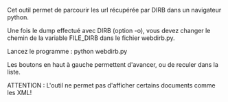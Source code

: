Cet outil permet de parcourir les url récupérée par DIRB dans un navigateur python.

Une fois le dump effectué avec DIRB (option -o), vous devez changer le chemin de la variable
FILE_DIRB dans le fichier webdirb.py.

Lancez le programme : python webdirb.py

Les boutons en haut à gauche permettent d'avancer, ou de reculer dans la liste.

ATTENTION : L'outil ne permet pas d'afficher certains documents comme les XML!
